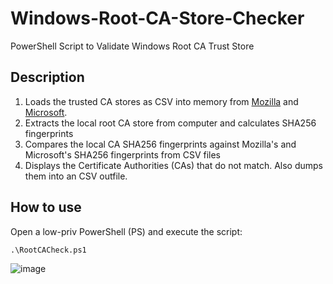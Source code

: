 # Windows-Root-CA-Store-Checker
PowerShell Script to Validate Windows Root CA Trust Store

## Description

1. Loads the trusted CA stores as CSV into memory from [Mozilla](https://wiki.mozilla.org/CA/Included_Certificates) and [Microsoft](https://learn.microsoft.com/en-us/security/trusted-root/participants-list).
2. Extracts the local root CA store from computer and calculates SHA256 fingerprints
3. Compares the local CA SHA256 fingerprints against Mozilla's and Microsoft's SHA256 fingerprints from CSV files
4. Displays the Certificate Authorities (CAs) that do not match. Also dumps them into an CSV outfile.

## How to use

Open a low-priv PowerShell (PS) and execute the script:

````
.\RootCACheck.ps1
````
![image](https://github.com/user-attachments/assets/06f686f5-97f4-462e-b1bd-154a471614dc)
